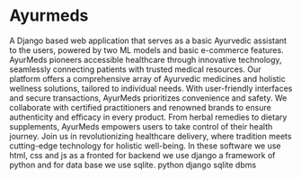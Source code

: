 # Ayurmeds
A Django based web application that serves as a basic Ayurvedic assistant to the users, powered by two ML models and basic e-commerce features.
AyurMeds pioneers accessible healthcare through innovative technology, seamlessly connecting patients with trusted medical resources. Our platform offers a comprehensive array of Ayurvedic medicines and holistic wellness solutions, tailored to individual needs. With user-friendly interfaces and secure transactions, AyurMeds prioritizes convenience and safety. We collaborate with certified practitioners and renowned brands to ensure authenticity and efficacy in every product. From herbal remedies to dietary supplements, AyurMeds empowers users to take control of their health journey. Join us in revolutionizing healthcare delivery, where tradition meets cutting-edge technology for holistic well-being. In these software we use html, css and js as a fronted for backend we use django a framework of python and for data base we use sqlite.
python
django
sqlite
dbms
